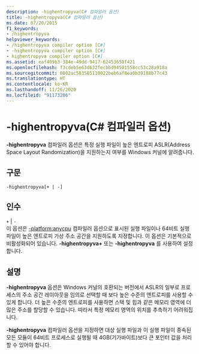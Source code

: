 ```yaml
---
description: -highentropyva(C# 컴파일러 옵션)
title: -highentropyva(C# 컴파일러 옵션)
ms.date: 07/20/2015
f1_keywords:
- /highentropyva
helpviewer_keywords:
- /highentropyva compiler option [C#]
- -highentropyva compiler option [C#]
- highentropyva compiler option [C#]
ms.assetid: eaf409b3-384e-49dd-9417-62453658f421
ms.openlocfilehash: f3cdeb5e63d632fecbbd94501558cc53c28a918a
ms.sourcegitcommit: 0802ac583585110022beb6af8ea0b39188b77c43
ms.translationtype: HT
ms.contentlocale: ko-KR
ms.lasthandoff: 11/26/2020
ms.locfileid: "91173206"
---
```

# <a name="-highentropyva-c-compiler-options"></a>-highentropyva(C# 컴파일러 옵션)

**-highentropyva** 컴파일러 옵션은 특정 실행 파일이 높은 엔트로피 ASLR(Address Space Layout Randomization)을 지원하는지 여부를 Windows 커널에 알려줍니다.  
  
## <a name="syntax"></a>구문  
  
```console  
-highentropyva[+ | -]  
```  
  
## <a name="arguments"></a>인수  

 `+` &#124; `-`  
 이 옵션은 [-platform:anycpu](./platform-compiler-option.md) 컴파일러 옵션으로 표시된 실행 파일이나 64비트 실행 파일이 높은 엔트로피 가상 주소 공간을 지원하도록 지정합니다. 이 옵션은 기본적으로 비활성화되어 있습니다. **-highentropyva+** 또는 **-highentropyva** 를 사용하여 설정합니다.  
  
## <a name="remarks"></a>설명  

 **-highentropyva** 옵션은 Windows 커널의 호환되는 버전에서 ASLR의 일부로 프로세스의 주소 공간 레이아웃을 임의로 선택할 때 보다 높은 수준의 엔트로피를 사용할 수 있게 합니다. 더 높은 수준의 엔트로피를 사용하면 스택 및 힙과 같은 메모리 영역에 더 많은 주소를 할당할 수 있습니다. 따라서 특정 메모리 영역의 위치를 추측하기 어려워집니다.  
  
 **-highentropyva** 컴파일러 옵션을 지정하면 대상 실행 파일과 이 실행 파일이 종속된 모든 모듈이 64비트 프로세스로 실행될 때 4GB(기가바이트)보다 큰 포인터 값을 처리할 수 있어야 합니다.
